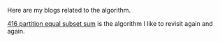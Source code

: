 Here are my blogs related to the algorithm. <br>

[416 partition equal subset sum](https://juliachencoding.blogspot.com/search?q=416+partition+equal+subset+sum) is the algorithm I like to revisit again and again.

